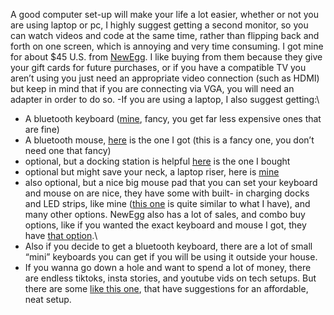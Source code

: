 A good computer set-up will make your life a lot easier, whether or not you are using laptop or pc, I highly suggest getting a second monitor, so you can watch videos and code at the same time, rather than flipping back and forth on one screen, which is annoying and very time consuming. I got mine for about $45 U.S. from [NewEgg](https://www.newegg.com/). I like buying from them because they give your gift cards for future purchases, or if you have a compatible TV you aren’t using you just need an appropriate video connection (such as HDMI) but keep in mind that if you are connecting via VGA, you will need an adapter in order to do so.
   -If you are using a laptop, I also suggest getting:\
   - A bluetooth keyboard ([mine](https://www.newegg.com/logitech-mx-keys-s-bluetooth-and-usb-wireless/p/N82E16823126718), fancy, you get far less expensive ones that are fine)
   - A bluetooth mouse, [here](https://www.newegg.com/logitech-910-006556/p/N82E16826197551) is the one I got (this is a fancy one, you don’t need one that fancy)
   - optional, but a docking station is helpful [here](https://www.newegg.com/wavlink-umd04-gray/p/1DN-0023-00055?Item=9SIA6PFCV27974\&cm_sp=SD-_-2382375-_-Pers_ProductSponsoredDisplay+2382381-_-9-_-9SIA6PFCV27974-_-9SIA6PFDD52884-_--_-1) is the one I bought
   - optional but might save your neck, a laptop riser, here is [mine](https://www.newegg.com/p/0VE-000W-00048)
   - also optional, but a nice big mouse pad that you can set your keyboard and mouse on are nice, they have some with built- in charging docks and LED strips, like mine ([this one](https://www.newegg.com/p/173-0861-00005?Item=9SIBFJ5J9C4077\&cm_sp=SP-_-1533763-_-0-_-0-_-9SIBFJ5J9C4077-_-large%20mousepad-_-large%7Cmousepad-_-4) is quite similar to what I have), and many other options.
   NewEgg also has a lot of sales, and combo buy options, like if you wanted the exact keyboard and mouse I got, they have [that option](https://www.newegg.com/logitech-mx-keys-s-combo-usb-wireless/p/N82E16823126717).\
  - Also if you decide to get a bluetooth keyboard, there are a lot of small “mini” keyboards you can get if you will be using it outside your house.
  - If you wanna go down a hole and want to spend a lot of money, there are endless tiktoks, insta stories, and youtube vids on tech setups. But there are some [like this one](https://youtu.be/TTI6rLXrRtA?si=Zhr4Bq1SDCtUHFcB), that have suggestions for an affordable, neat setup.
